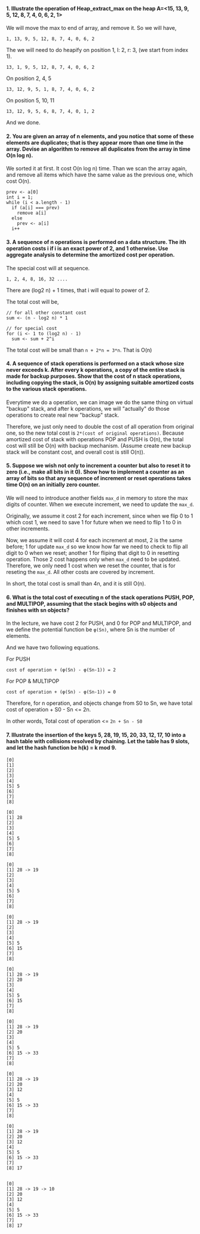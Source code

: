 #### 1. Illustrate the operation of Heap_extract_max on the heap A=<15, 13, 9, 5, 12, 8, 7, 4, 0, 6, 2, 1>

We will move the max to end of array, and remove it. So we will have,

```
1, 13, 9, 5, 12, 8, 7, 4, 0, 6, 2
```

The we will need to do heapify on position 1, l: 2, r: 3, (we start from index 1).

```
13, 1, 9, 5, 12, 8, 7, 4, 0, 6, 2
```

On position 2, 4, 5

```
13, 12, 9, 5, 1, 8, 7, 4, 0, 6, 2
```

On position 5, 10, 11

```
13, 12, 9, 5, 6, 8, 7, 4, 0, 1, 2
```

And we done.

#### 2. You are given an array of n elements, and you notice that some of these elements are duplicates; that is they appear more than one time in the array. Devise an algorithm to remove all duplicates from the array in time O(n log n).

We sorted it at first. It cost O(n log n) time.
Than we scan the array again, and remove all items which have the same value as the previous one, which cost O(n).

```
prev <- a[0]
int i = 1;
while (i < a.length - 1)
  if (a[i] === prev)
    remove a[i]
  else
    prev <- a[i]
  i++
```

#### 3. A sequence of n operations is performed on a data structure. The ith operation costs i if i is an exact power of 2, and 1 otherwise. Use aggregate analysis to determine the amortized cost per operation.

The special cost will at sequence.

```
1, 2, 4, 8, 16, 32 ....
```

There are (log2 n) + 1 times, that i will equal to power of 2.

The total cost will be,

```
// for all other constant cost
sum <- (n - log2 n) * 1

// for special cost
for (i <- 1 to (log2 n) - 1)
  sum <- sum + 2^i
```

The total cost will be small than `n + 2*n = 3*n`. That is O(n)

#### 4. A sequence of stack operations is performed on a stack whose size never exceeds k. After every k operations, a copy of the entire stack is made for backup purposes. Show that the cost of n stack operations, including copying the stack, is O(n) by assigning suitable amortized costs to the various stack operations.

Everytime we do a operation, we can image we do the same thing on virtual "backup" stack, and after k operations, we will "actually" do those operations to create real new "backup" stack.

Therefore, we just only need to double the cost of all operation from original one, so the new total cost is `2*(cost of original operations)`. Because amortized cost of stack with operations POP and PUSH is O(n), the total cost will still be O(n) with backup mechanism. (Assume create new backup stack will be constant cost, and overall cost is still O(n)).

#### 5. Suppose we wish not only to increment a counter but also to reset it to zero (i.e., make all bits in it 0). Show how to implement a counter as an array of bits so that any sequence of increment or reset operations takes time O(n) on an initially zero counter.

We will need to introduce another fields `max_d` in memory to store the max digits of counter.
When we execute increment, we need to update the `max_d`.

Originally, we assume it cost 2 for each increment, since when we flip 0 to 1 which cost 1,
we need to save 1 for future when we need to flip 1 to 0 in other increments.

Now, we assume it will cost 4 for each increment at most, 2 is the same before; 1 for update `max_d` so we know how far we need to check to flip all digit to 0 when we reset; another 1 for fliping that digit to 0 in resetting operation. Those 2 cost happens only when `max_d` need to be updated. Therefore, we only need 1 cost when we reset the counter, that is for reseting the `max_d`. All other costs are covered by increment.

In short, the total cost is small than 4n, and it is still O(n).

#### 6. What is the total cost of executing n of the stack operations PUSH, POP, and MULTIPOP, assuming that the stack begins with s0 objects and finishes with sn objects?

In the lecture, we have cost 2 for PUSH, and 0 for POP and MULTIPOP,
and we define the potential function be `φ(Sn)`, where Sn is the number of elements.

And we have two following equations.

For PUSH

```
cost of operation + (φ(Sn) - φ(Sn-1)) = 2
```

For POP & MULTIPOP

```
cost of operation + (φ(Sn) - φ(Sn-1)) = 0
```

Therefore, for n operation, and objects change from S0 to Sn, we have total cost of operation + S0 - Sn <= 2n.

In other words, Total cost of operation <= `2n + Sn - S0`

#### 7. Illustrate the insertion of the keys 5, 28, 19, 15, 20, 33, 12, 17, 10 into a hash table with collisions resolved by chaining. Let the table has 9 slots, and let the hash function be h(k) = k mod 9.

```
[0]
[1]
[2]
[3]
[4]
[5] 5
[6]
[7]
[8]

[0]
[1] 28
[2]
[3]
[4]
[5] 5
[6]
[7]
[8]

[0]
[1] 28 -> 19
[2]
[3]
[4]
[5] 5
[6]
[7]
[8]

[0]
[1] 28 -> 19
[2]
[3]
[4]
[5] 5
[6] 15
[7]
[8]

[0]
[1] 28 -> 19
[2] 20
[3]
[4]
[5] 5
[6] 15
[7]
[8]

[0]
[1] 28 -> 19
[2] 20
[3]
[4]
[5] 5
[6] 15 -> 33
[7]
[8]

[0]
[1] 28 -> 19
[2] 20
[3] 12
[4]
[5] 5
[6] 15 -> 33
[7]
[8]

[0]
[1] 28 -> 19
[2] 20
[3] 12
[4]
[5] 5
[6] 15 -> 33
[7]
[8] 17


[0]
[1] 28 -> 19 -> 10
[2] 20
[3] 12
[4]
[5] 5
[6] 15 -> 33
[7]
[8] 17
```
